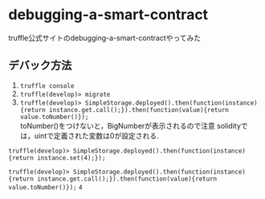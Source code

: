 # debugging-a-smart-contract
truffle公式サイトのdebugging-a-smart-contractやってみた

## デバック方法
1. `truffle console`
1. `truffle(develop)> migrate`
1. `truffle(develop)> SimpleStorage.deployed().then(function(instance){return instance.get.call();}).then(function(value){return value.toNumber()});`  
toNumber()をつけないと，BigNumberが表示されるので注意
solidityでは，uintで定義された変数は0が設定される.

`truffle(develop)> SimpleStorage.deployed().then(function(instance){return instance.set(4);});`

`truffle(develop)> SimpleStorage.deployed().then(function(instance){return instance.get.call();}).then(function(value){return value.toNumber()});`
`4`


